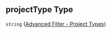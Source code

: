 ## projectType Type

`string` ([Advanced Filter - Project Types](config-properties-filter-widget-configuration-properties-info-popup-content-properties-advanced-filter---project-types.md))
